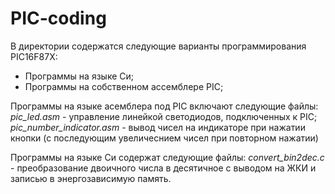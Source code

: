 # PIC-coding

В директории содержатся следующие варианты программирования PIC16F87X:
* Программы на языке Си;
* Программы на собственном ассемблере PIC;

Программы на языке асемблера под PIC включают следующие файлы:
*pic_led.asm* - управление линейкой светодиодов, подключенных к PIC;
*pic_number_indicator.asm* - вывод чисел на индикаторе при нажатии кнопки (с последующим увеличеснием чисел при повторном нажатии)

Программы на языке Си содержат следующие файлы:
*convert_bin2dec.c* - преобразование двоичного числа в десятичное с выводом на ЖКИ и записью в энергозависимую память.
